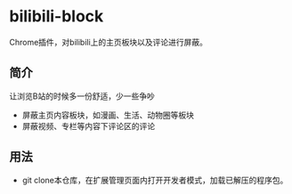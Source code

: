 # bilibili-block
Chrome插件，对bilibili上的主页板块以及评论进行屏蔽。
## 简介
让浏览B站的时候多一份舒适，少一些争吵
- 屏蔽主页内容板块，如漫画、生活、动物圈等板块
- 屏蔽视频、专栏等内容下评论区的评论

## 用法
- git clone本仓库，在扩展管理页面内打开开发者模式，加载已解压的程序包。